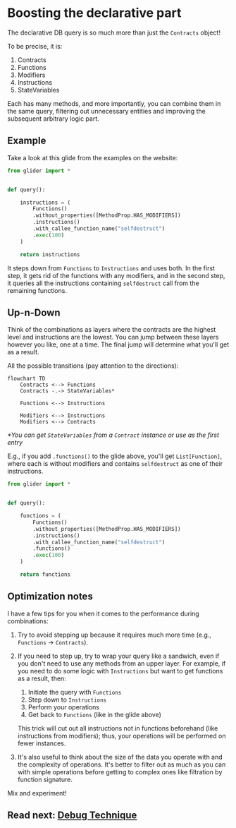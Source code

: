 # Boosting the declarative part

The declarative DB query is so much more than just the `Contracts` object!

To be precise, it is:

1. Contracts
2. Functions
3. Modifiers
4. Instructions
5. StateVariables

Each has many methods, and more importantly, you can combine them in the same query, filtering out unnecessary entities and improving the subsequent arbitrary logic part.

## Example

Take a look at this glide from the examples on the website:

```python
from glider import *


def query():

    instructions = (
        Functions()
        .without_properties([MethodProp.HAS_MODIFIERS])
        .instructions()
        .with_callee_function_name("selfdestruct")
        .exec(100)
    )

    return instructions

```

It steps down from `Functions` to `Instructions` and uses both. In the first step, it gets rid of the functions with any modifiers, and in the second step, it queries all the instructions containing `selfdestruct` call from the remaining functions.

## Up-n-Down

Think of the combinations as layers where the contracts are the highest level and instructions are the lowest. You can jump between these layers however you like, one at a time. The final jump will determine what you'll get as a result.

All the possible transitions (pay attention to the directions):

```mermaid
flowchart TD
    Contracts <--> Functions
    Contracts -.-> StateVariables*

    Functions <--> Instructions

    Modifiers <--> Instructions
    Modifiers <--> Contracts
```

_\*You can get `StateVariables` from a `Contract` instance or use as the first entry_

E.g., if you add `.functions()` to the glide above, you'll get `List[Function]`, where each is without modifiers and contains `selfdestruct` as one of their instructions.

```python
from glider import *


def query():

    functions = (
        Functions()
        .without_properties([MethodProp.HAS_MODIFIERS])
        .instructions()
        .with_callee_function_name("selfdestruct")
        .functions()
        .exec(100)
    )

    return functions

```

## Optimization notes

I have a few tips for you when it comes to the performance during combinations:

1. Try to avoid stepping up because it requires much more time (e.g., `Functions` -> `Contracts`).
2. If you need to step up, try to wrap your query like a sandwich, even if you don't need to use any methods from an upper layer. For example, if you need to do some logic with `Instructions` but want to get functions as a result, then:

   1. Initiate the query with `Functions`
   2. Step down to `Instructions`
   3. Perform your operations
   4. Get back to `Functions` (like in the glide above)

   This trick will cut out all instructions not in functions beforehand (like instructions from modifiers); thus, your operations will be performed on fewer instances.

3. It's also useful to think about the size of the data you operate with and the complexity of operations. It's better to filter out as much as you can with simple operations before getting to complex ones like filtration by function signature.

Mix and experiment!

## Read next: [Debug Technique](../debug-technique/README.md)
